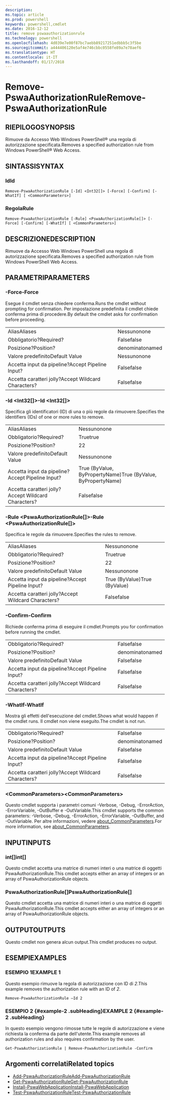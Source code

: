 ```yaml
---
description: 
ms.topic: article
ms.prod: powershell
keywords: powershell,cmdlet
ms.date: 2016-12-12
title: remove pswaauthorizationrule
ms.technology: powershell
ms.openlocfilehash: 4d039e7e00f87bc7aebb89217251edbbb5c3f5be
ms.sourcegitcommit: a444406120e5af4e746cbbc0558fe89a7e78aef6
ms.translationtype: HT
ms.contentlocale: it-IT
ms.lasthandoff: 01/17/2018
---
```

# <a name="remove-pswaauthorizationrule"></a><span data-ttu-id="dd849-103">Remove-PswaAuthorizationRule</span><span class="sxs-lookup"><span data-stu-id="dd849-103">Remove-PswaAuthorizationRule</span></span>

## <a name="synopsis"></a><span data-ttu-id="dd849-104">RIEPILOGO</span><span class="sxs-lookup"><span data-stu-id="dd849-104">SYNOPSIS</span></span>

<span data-ttu-id="dd849-105">Rimuove da Accesso Web Windows PowerShell® una regola di autorizzazione specificata.</span><span class="sxs-lookup"><span data-stu-id="dd849-105">Removes a specified authorization rule from Windows PowerShell® Web Access.</span></span>

## <a name="syntax"></a><span data-ttu-id="dd849-106">SINTASSI</span><span class="sxs-lookup"><span data-stu-id="dd849-106">SYNTAX</span></span>

### <a name="id"></a><span data-ttu-id="dd849-107">Id</span><span class="sxs-lookup"><span data-stu-id="dd849-107">Id</span></span>
```
Remove-PswaAuthorizationRule [-Id] <Int32[]> [-Force] [-Confirm] [-WhatIf] [ <CommonParameters>]
```

### <a name="rule"></a><span data-ttu-id="dd849-108">Regola</span><span class="sxs-lookup"><span data-stu-id="dd849-108">Rule</span></span>
```
Remove-PswaAuthorizationRule [-Rule] <PswaAuthorizationRule[]> [-Force] [-Confirm] [-WhatIf] [ <CommonParameters>]
```

## <a name="description"></a><span data-ttu-id="dd849-109">DESCRIZIONE</span><span class="sxs-lookup"><span data-stu-id="dd849-109">DESCRIPTION</span></span>

<span data-ttu-id="dd849-110">Rimuove da Accesso Web Windows PowerShell una regola di autorizzazione specificata.</span><span class="sxs-lookup"><span data-stu-id="dd849-110">Removes a specified authorization rule from Windows PowerShell Web Access.</span></span>

## <a name="parameters"></a><span data-ttu-id="dd849-111">PARAMETRI</span><span class="sxs-lookup"><span data-stu-id="dd849-111">PARAMETERS</span></span>

### <a name="-force"></a><span data-ttu-id="dd849-112">-Force</span><span class="sxs-lookup"><span data-stu-id="dd849-112">-Force</span></span>

<span data-ttu-id="dd849-113">Esegue il cmdlet senza chiedere conferma.</span><span class="sxs-lookup"><span data-stu-id="dd849-113">Runs the cmdlet without prompting for confirmation.</span></span> <span data-ttu-id="dd849-114">Per impostazione predefinita il cmdlet chiede conferma prima di procedere.</span><span class="sxs-lookup"><span data-stu-id="dd849-114">By default the cmdlet asks for confirmation before proceeding.</span></span>

|||  
|-|-|
| <span data-ttu-id="dd849-115">Alias</span><span class="sxs-lookup"><span data-stu-id="dd849-115">Aliases</span></span>                              | <span data-ttu-id="dd849-116">Nessuno</span><span class="sxs-lookup"><span data-stu-id="dd849-116">none</span></span>                                 |
| <span data-ttu-id="dd849-117">Obbligatorio?</span><span class="sxs-lookup"><span data-stu-id="dd849-117">Required?</span></span>                            | <span data-ttu-id="dd849-118">False</span><span class="sxs-lookup"><span data-stu-id="dd849-118">false</span></span>                                |
| <span data-ttu-id="dd849-119">Posizione?</span><span class="sxs-lookup"><span data-stu-id="dd849-119">Position?</span></span>                            | <span data-ttu-id="dd849-120">denominato</span><span class="sxs-lookup"><span data-stu-id="dd849-120">named</span></span>                                |
| <span data-ttu-id="dd849-121">Valore predefinito</span><span class="sxs-lookup"><span data-stu-id="dd849-121">Default Value</span></span>                        | <span data-ttu-id="dd849-122">Nessuno</span><span class="sxs-lookup"><span data-stu-id="dd849-122">none</span></span>                                 |
| <span data-ttu-id="dd849-123">Accetta input da pipeline?</span><span class="sxs-lookup"><span data-stu-id="dd849-123">Accept Pipeline Input?</span></span>               | <span data-ttu-id="dd849-124">False</span><span class="sxs-lookup"><span data-stu-id="dd849-124">false</span></span>                                |
| <span data-ttu-id="dd849-125">Accetta caratteri jolly?</span><span class="sxs-lookup"><span data-stu-id="dd849-125">Accept Wildcard Characters?</span></span>          | <span data-ttu-id="dd849-126">False</span><span class="sxs-lookup"><span data-stu-id="dd849-126">false</span></span>                                |

### <a name="-id-ltint32gt"></a><span data-ttu-id="dd849-127">-Id &lt;Int32\[\]&gt;</span><span class="sxs-lookup"><span data-stu-id="dd849-127">-Id &lt;Int32\[\]&gt;</span></span>

<span data-ttu-id="dd849-128">Specifica gli identificatori (ID) di una o più regole da rimuovere.</span><span class="sxs-lookup"><span data-stu-id="dd849-128">Specifies the identifiers (IDs) of one or more rules to remove.</span></span>

|||  
|-|-|
| <span data-ttu-id="dd849-129">Alias</span><span class="sxs-lookup"><span data-stu-id="dd849-129">Aliases</span></span>                              | <span data-ttu-id="dd849-130">Nessuno</span><span class="sxs-lookup"><span data-stu-id="dd849-130">none</span></span>                                 |
| <span data-ttu-id="dd849-131">Obbligatorio?</span><span class="sxs-lookup"><span data-stu-id="dd849-131">Required?</span></span>                            | <span data-ttu-id="dd849-132">True</span><span class="sxs-lookup"><span data-stu-id="dd849-132">true</span></span>                                 |
| <span data-ttu-id="dd849-133">Posizione?</span><span class="sxs-lookup"><span data-stu-id="dd849-133">Position?</span></span>                            | <span data-ttu-id="dd849-134">2</span><span class="sxs-lookup"><span data-stu-id="dd849-134">2</span></span>                                    |
| <span data-ttu-id="dd849-135">Valore predefinito</span><span class="sxs-lookup"><span data-stu-id="dd849-135">Default Value</span></span>                        | <span data-ttu-id="dd849-136">Nessuno</span><span class="sxs-lookup"><span data-stu-id="dd849-136">none</span></span>                                 |
| <span data-ttu-id="dd849-137">Accetta input da pipeline?</span><span class="sxs-lookup"><span data-stu-id="dd849-137">Accept Pipeline Input?</span></span>               | <span data-ttu-id="dd849-138">True (ByValue, ByPropertyName)</span><span class="sxs-lookup"><span data-stu-id="dd849-138">True (ByValue, ByPropertyName)</span></span>       |
| <span data-ttu-id="dd849-139">Accetta caratteri jolly?</span><span class="sxs-lookup"><span data-stu-id="dd849-139">Accept Wildcard Characters?</span></span>          | <span data-ttu-id="dd849-140">False</span><span class="sxs-lookup"><span data-stu-id="dd849-140">false</span></span>                                |

### <a name="-rule-ltpswaauthorizationrulegt"></a><span data-ttu-id="dd849-141">-Rule &lt;PswaAuthorizationRule\[\]&gt;</span><span class="sxs-lookup"><span data-stu-id="dd849-141">-Rule &lt;PswaAuthorizationRule\[\]&gt;</span></span>

<span data-ttu-id="dd849-142">Specifica le regole da rimuovere.</span><span class="sxs-lookup"><span data-stu-id="dd849-142">Specifies the rules to remove.</span></span>

|||  
|-|-|
| <span data-ttu-id="dd849-143">Alias</span><span class="sxs-lookup"><span data-stu-id="dd849-143">Aliases</span></span>                              | <span data-ttu-id="dd849-144">Nessuno</span><span class="sxs-lookup"><span data-stu-id="dd849-144">none</span></span>                                 |
| <span data-ttu-id="dd849-145">Obbligatorio?</span><span class="sxs-lookup"><span data-stu-id="dd849-145">Required?</span></span>                            | <span data-ttu-id="dd849-146">True</span><span class="sxs-lookup"><span data-stu-id="dd849-146">true</span></span>                                 |
| <span data-ttu-id="dd849-147">Posizione?</span><span class="sxs-lookup"><span data-stu-id="dd849-147">Position?</span></span>                            | <span data-ttu-id="dd849-148">2</span><span class="sxs-lookup"><span data-stu-id="dd849-148">2</span></span>                                    |
| <span data-ttu-id="dd849-149">Valore predefinito</span><span class="sxs-lookup"><span data-stu-id="dd849-149">Default Value</span></span>                        | <span data-ttu-id="dd849-150">Nessuno</span><span class="sxs-lookup"><span data-stu-id="dd849-150">none</span></span>                                 |
| <span data-ttu-id="dd849-151">Accetta input da pipeline?</span><span class="sxs-lookup"><span data-stu-id="dd849-151">Accept Pipeline Input?</span></span>               | <span data-ttu-id="dd849-152">True (ByValue)</span><span class="sxs-lookup"><span data-stu-id="dd849-152">True (ByValue)</span></span>                       |
| <span data-ttu-id="dd849-153">Accetta caratteri jolly?</span><span class="sxs-lookup"><span data-stu-id="dd849-153">Accept Wildcard Characters?</span></span>          | <span data-ttu-id="dd849-154">False</span><span class="sxs-lookup"><span data-stu-id="dd849-154">false</span></span>                                |

### <a name="-confirm"></a><span data-ttu-id="dd849-155">-Confirm</span><span class="sxs-lookup"><span data-stu-id="dd849-155">-Confirm</span></span>

<span data-ttu-id="dd849-156">Richiede conferma prima di eseguire il cmdlet.</span><span class="sxs-lookup"><span data-stu-id="dd849-156">Prompts you for confirmation before running the cmdlet.</span></span>

|||  
|-|-|
| <span data-ttu-id="dd849-157">Obbligatorio?</span><span class="sxs-lookup"><span data-stu-id="dd849-157">Required?</span></span>                            | <span data-ttu-id="dd849-158">False</span><span class="sxs-lookup"><span data-stu-id="dd849-158">false</span></span>                                |
| <span data-ttu-id="dd849-159">Posizione?</span><span class="sxs-lookup"><span data-stu-id="dd849-159">Position?</span></span>                            | <span data-ttu-id="dd849-160">denominato</span><span class="sxs-lookup"><span data-stu-id="dd849-160">named</span></span>                                |
| <span data-ttu-id="dd849-161">Valore predefinito</span><span class="sxs-lookup"><span data-stu-id="dd849-161">Default Value</span></span>                        | <span data-ttu-id="dd849-162">False</span><span class="sxs-lookup"><span data-stu-id="dd849-162">false</span></span>                                |
| <span data-ttu-id="dd849-163">Accetta input da pipeline?</span><span class="sxs-lookup"><span data-stu-id="dd849-163">Accept Pipeline Input?</span></span>               | <span data-ttu-id="dd849-164">False</span><span class="sxs-lookup"><span data-stu-id="dd849-164">false</span></span>                                |
| <span data-ttu-id="dd849-165">Accetta caratteri jolly?</span><span class="sxs-lookup"><span data-stu-id="dd849-165">Accept Wildcard Characters?</span></span>          | <span data-ttu-id="dd849-166">False</span><span class="sxs-lookup"><span data-stu-id="dd849-166">false</span></span>                                |

### <a name="-whatif"></a><span data-ttu-id="dd849-167">-WhatIf</span><span class="sxs-lookup"><span data-stu-id="dd849-167">-WhatIf</span></span>

<span data-ttu-id="dd849-168">Mostra gli effetti dell'esecuzione del cmdlet.</span><span class="sxs-lookup"><span data-stu-id="dd849-168">Shows what would happen if the cmdlet runs.</span></span> <span data-ttu-id="dd849-169">Il cmdlet non viene eseguito.</span><span class="sxs-lookup"><span data-stu-id="dd849-169">The cmdlet is not run.</span></span>

|||  
|-|-|
| <span data-ttu-id="dd849-170">Obbligatorio?</span><span class="sxs-lookup"><span data-stu-id="dd849-170">Required?</span></span>                            | <span data-ttu-id="dd849-171">False</span><span class="sxs-lookup"><span data-stu-id="dd849-171">false</span></span>                                |
| <span data-ttu-id="dd849-172">Posizione?</span><span class="sxs-lookup"><span data-stu-id="dd849-172">Position?</span></span>                            | <span data-ttu-id="dd849-173">denominato</span><span class="sxs-lookup"><span data-stu-id="dd849-173">named</span></span>                                |
| <span data-ttu-id="dd849-174">Valore predefinito</span><span class="sxs-lookup"><span data-stu-id="dd849-174">Default Value</span></span>                        | <span data-ttu-id="dd849-175">False</span><span class="sxs-lookup"><span data-stu-id="dd849-175">false</span></span>                                |
| <span data-ttu-id="dd849-176">Accetta input da pipeline?</span><span class="sxs-lookup"><span data-stu-id="dd849-176">Accept Pipeline Input?</span></span>               | <span data-ttu-id="dd849-177">False</span><span class="sxs-lookup"><span data-stu-id="dd849-177">false</span></span>                                |
| <span data-ttu-id="dd849-178">Accetta caratteri jolly?</span><span class="sxs-lookup"><span data-stu-id="dd849-178">Accept Wildcard Characters?</span></span>          | <span data-ttu-id="dd849-179">False</span><span class="sxs-lookup"><span data-stu-id="dd849-179">false</span></span>                                |

### <a name="ltcommonparametersgt"></a><span data-ttu-id="dd849-180">&lt;CommonParameters&gt;</span><span class="sxs-lookup"><span data-stu-id="dd849-180">&lt;CommonParameters&gt;</span></span>

<span data-ttu-id="dd849-181">Questo cmdlet supporta i parametri comuni -Verbose, -Debug, -ErrorAction, -ErrorVariable, -OutBuffer e -OutVariable.</span><span class="sxs-lookup"><span data-stu-id="dd849-181">This cmdlet supports the common parameters: -Verbose, -Debug, -ErrorAction, -ErrorVariable, -OutBuffer, and -OutVariable.</span></span>
<span data-ttu-id="dd849-182">Per altre informazioni, vedere [about_CommonParameters](http://go.microsoft.com/fwlink/p/?LinkID=113216).</span><span class="sxs-lookup"><span data-stu-id="dd849-182">For more information, see [about_CommonParameters](http://go.microsoft.com/fwlink/p/?LinkID=113216).</span></span>

## <a name="inputs"></a><span data-ttu-id="dd849-183">INPUT</span><span class="sxs-lookup"><span data-stu-id="dd849-183">INPUTS</span></span>

### <a name="int"></a><span data-ttu-id="dd849-184">int\[\]</span><span class="sxs-lookup"><span data-stu-id="dd849-184">int\[\]</span></span>

<span data-ttu-id="dd849-185">Questo cmdlet accetta una matrice di numeri interi o una matrice di oggetti PswaAuthorizationRule.</span><span class="sxs-lookup"><span data-stu-id="dd849-185">This cmdlet accepts either an array of integers or an array of PswaAuthorizationRule objects.</span></span>

### <a name="pswaauthorizationrule"></a><span data-ttu-id="dd849-186">PswaAuthorizationRule\[\]</span><span class="sxs-lookup"><span data-stu-id="dd849-186">PswaAuthorizationRule\[\]</span></span>

<span data-ttu-id="dd849-187">Questo cmdlet accetta una matrice di numeri interi o una matrice di oggetti PswaAuthorizationRule.</span><span class="sxs-lookup"><span data-stu-id="dd849-187">This cmdlet accepts either an array of integers or an array of PswaAuthorizationRule objects.</span></span>

## <a name="outputs"></a><span data-ttu-id="dd849-188">OUTPUT</span><span class="sxs-lookup"><span data-stu-id="dd849-188">OUTPUTS</span></span>

<span data-ttu-id="dd849-189">Questo cmdlet non genera alcun output.</span><span class="sxs-lookup"><span data-stu-id="dd849-189">This cmdlet produces no output.</span></span>

## <a name="examples"></a><span data-ttu-id="dd849-190">ESEMPI</span><span class="sxs-lookup"><span data-stu-id="dd849-190">EXAMPLES</span></span>

### <a name="example-1"></a><span data-ttu-id="dd849-191">ESEMPIO 1</span><span class="sxs-lookup"><span data-stu-id="dd849-191">EXAMPLE 1</span></span>

<span data-ttu-id="dd849-192">Questo esempio rimuove la regola di autorizzazione con ID di *2*.</span><span class="sxs-lookup"><span data-stu-id="dd849-192">This example removes the authorization rule with an ID of *2*.</span></span>

```
Remove-PswaAuthorizationRule –Id 2
```

### <a name="example-2-example-2-subheading"></a><span data-ttu-id="dd849-193">ESEMPIO 2 {#example-2 .subHeading}</span><span class="sxs-lookup"><span data-stu-id="dd849-193">EXAMPLE 2 {#example-2 .subHeading}</span></span>

<span data-ttu-id="dd849-194">In questo esempio vengono rimosse tutte le regole di autorizzazione e viene richiesta la conferma da parte dell'utente.</span><span class="sxs-lookup"><span data-stu-id="dd849-194">This example removes all authorization rules and also requires confirmation by the user.</span></span>

```
Get-PswaAuthorizationRule | Remove-PswaAuthorizationRule -Confirm
```

## <a name="related-topics"></a><span data-ttu-id="dd849-195">Argomenti correlati</span><span class="sxs-lookup"><span data-stu-id="dd849-195">Related topics</span></span>

- [<span data-ttu-id="dd849-196">Add-PswaAuthorizationRule</span><span class="sxs-lookup"><span data-stu-id="dd849-196">Add-PswaAuthorizationRule</span></span>](add-pswaauthorizationrule.md)
- [<span data-ttu-id="dd849-197">Get-PswaAuthorizationRule</span><span class="sxs-lookup"><span data-stu-id="dd849-197">Get-PswaAuthorizationRule</span></span>](get-pswaauthorizationrule.md)
- [<span data-ttu-id="dd849-198">Install-PswaWebApplication</span><span class="sxs-lookup"><span data-stu-id="dd849-198">Install-PswaWebApplication</span></span>](install-pswawebapplication.md)
- [<span data-ttu-id="dd849-199">Test-PswaAuthorizationRule</span><span class="sxs-lookup"><span data-stu-id="dd849-199">Test-PswaAuthorizationRule</span></span>](test-pswaauthorizationrule.md)
